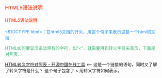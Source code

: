 
<!DOCTYPE html>
<html>
<body>

<h3 style="color:Tomato;">HTML5语法说明</h3>
<h4 style="color:Tomato;">HTML5语法说明</h4>
<p style="color:DodgerBlue;">&lt;!DOCTYPE html>：在html5文档的开头，用这个句子来表示这是一个html的文档</p>

<p style="color:MediumSeaGreen;">HTML如何要显示语法带有的字符，如“&lt;”，就需要用到转义字符来表示，下面是对照表.</p>
<a href="http://tool.oschina.net/commons?type=2">HTML转义字符对照表 - 开源中国在线工具</a>   &lt;-- 这是一个链接的语句，同时又了解了转义字符是什么？ 这个句子包含了 &lt; 用转义字符如何表示。

</body>
</html>
